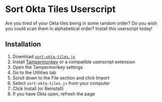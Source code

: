 # Sort Okta Tiles Userscript

Are you tired of your Okta tiles being in some random order? Do you wish you could scan them in alphabetical order?
Install this userscript today!

## Installation

1. Download [`sort-okta-tiles.js`](https://raw.githubusercontent.com/MCluck90/sort-okta-tiles/main/sort-okta-tiles.js)
2. Install [Tampermonkey](https://www.tampermonkey.net/) or a compatible userscript extension
3. Open the Tampermonkey settings
4. Go to the Utilities tab
5. Scroll down to the File section and click Import
6. Select `sort-okta-tiles.js` from your computer
7. Click Install (or Reinstall)
8. If you have Okta open, refresh the page
